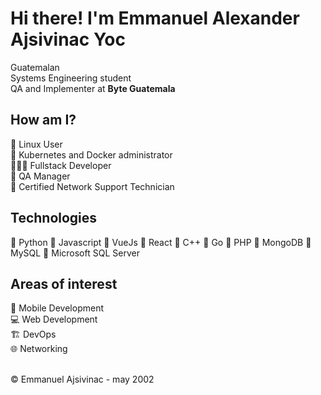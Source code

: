 # Hi there! I'm Emmanuel Alexander Ajsivinac Yoc
Guatemalan <br>
Systems Engineering student <br>
QA and Implementer at **Byte Guatemala**

## How am I?
🐧 Linux User <br>
🐋 Kubernetes and Docker administrator <br>
🧑🏽‍💻 Fullstack Developer <br>
📱 QA Manager <br>
🛜 Certified Network Support Technician <br>

## Technologies
🔹 Python
🔹 Javascript
🔹 VueJs
🔹 React
🔹 C++
🔹 Go
🔹 PHP
🔹 MongoDB
🔹 MySQL
🔹 Microsoft SQL Server 

## Areas of interest
📱 Mobile Development <br>
💻 Web Development <br> 
🏗️ DevOps <br>
🌐 Networking <br><br>

<!--
<p align="center">
  <img src="https://github.com/user-attachments/assets/10c3c236-84c3-4950-b97c-3b3e83a9d730" width=45% />
  <img src="https://github.com/user-attachments/assets/f88e1864-aebd-4999-9eae-46f054bc663a" width=45% />
</p>

![20240821_001911726_iOS](https://github.com/user-attachments/assets/10c3c236-84c3-4950-b97c-3b3e83a9d730)

![20240603_145428800_iOS](https://github.com/user-attachments/assets/f88e1864-aebd-4999-9eae-46f054bc663a)

-->


©️ Emmanuel Ajsivinac - may 2002
<!--
**emmanuelajsivinac/EmmanuelAjsivinac** is a ✨ _special_ ✨ repository because its `README.md` (this file) appears on your GitHub profile.

Here are some ideas to get you started:

- 🔭 I’m currently working on ...
- 🌱 I’m currently learning ...
- 👯 I’m looking to collaborate on ...
- 🤔 I’m looking for help with ...
- 💬 Ask me about ...
- 📫 How to reach me: ...
- 😄 Pronouns: ...
- ⚡ Fun fact: ...
-->
